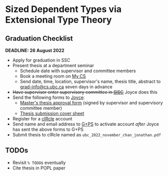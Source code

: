 # Sized Dependent Types via Extensional Type Theory

## Graduation Checklist

**DEADLINE: 26 August 2022**

* Apply for graduation in SSC
* Present thesis at a department seminar
  * Schedule date with supervisor and committee members
  * Book a meeting room on [My CS](https://my.cs.ubc.ca/)
  * Send date, time, location, supervisor's name, thesis title, abstract to [grad-info@cs.ubc.ca](mailto:grad-info@cs.ubc.ca) seven days in advance
* ~~Have supervisor enter supervisory committee in [SISC](https://www.grad.ubc.ca/forms/masters-thesis-approval)~~ Joyce does this
* Send the following forms to [Joyce](mailto:poon@cs.ubc.ca):
  * [Master's thesis approval form](https://www.grad.ubc.ca/sites/default/files/forms/masters_thesis_approval.pdf) (signed by supervisor and supervisory committee member)
  * [Thesis submission cover sheet](https://www.grad.ubc.ca/sites/default/files/forms/thesis_dissertation_cover_sheet.pdf)
* Register for a [cIRcle](https://circle.library.ubc.ca/register) account
* Send name and email address to [G+PS](mailto:graduate.thesis@ubc.ca) to activate account _after_ Joyce has sent the above forms to G+PS
* Submit thesis to cIRcle named as `ubc_2022_november_chan_jonathan.pdf`

## TODOs

* Revisit `% TODO`s eventually
* Cite thesis in POPL paper